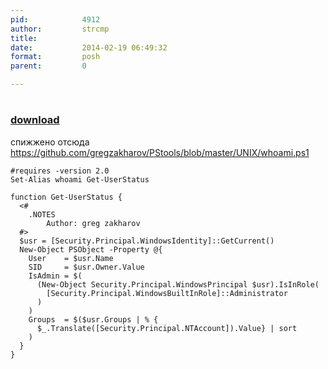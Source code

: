 ```yaml
---
pid:            4912
author:         strcmp
title:          
date:           2014-02-19 06:49:32
format:         posh
parent:         0

---
```


# 

### [download](//scripts/4912.ps1)

&#1089;&#1087;&#1080;&#1078;&#1078;&#1077;&#1085;&#1086; &#1086;&#1090;&#1089;&#1102;&#1076;&#1072; https://github.com/gregzakharov/PStools/blob/master/UNIX/whoami.ps1

```posh
#requires -version 2.0
Set-Alias whoami Get-UserStatus

function Get-UserStatus {
  <#
    .NOTES
        Author: greg zakharov
  #>
  $usr = [Security.Principal.WindowsIdentity]::GetCurrent()
  New-Object PSObject -Property @{
    User    = $usr.Name
    SID     = $usr.Owner.Value
    IsAdmin = $(
      (New-Object Security.Principal.WindowsPrincipal $usr).IsInRole(
        [Security.Principal.WindowsBuiltInRole]::Administrator
      )
    )
    Groups  = $($usr.Groups | % {
      $_.Translate([Security.Principal.NTAccount]).Value} | sort
    )
  }
}
```

